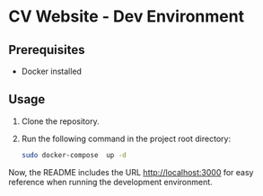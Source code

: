 # CV Website - Dev Environment

## Prerequisites
- Docker installed

## Usage
1. Clone the repository.
2. Run the following command in the project root directory:

   ```bash
   sudo docker-compose  up -d

Now, the README includes the URL [http://localhost:3000](http://localhost:3000) for easy reference when running the development environment.

